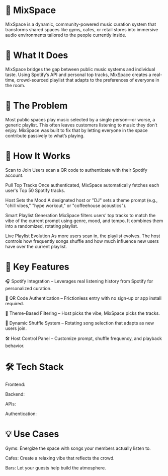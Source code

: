 # 🎵 MixSpace

MixSpace is a dynamic, community-powered music curation system that transforms shared spaces like gyms, cafes, or retail stores into immersive audio environments tailored to the people currently inside.

# 🚀 What It Does
MixSpace bridges the gap between public music systems and individual taste. Using Spotify’s API and personal top tracks, MixSpace creates a real-time, crowd-sourced playlist that adapts to the preferences of everyone in the room.

# 🔁 The Problem
Most public spaces play music selected by a single person—or worse, a generic playlist. This often leaves customers listening to music they don’t enjoy. MixSpace was built to fix that by letting everyone in the space contribute passively to what’s playing.

# 🎤 How It Works
Scan to Join
Users scan a QR code to authenticate with their Spotify account.

Pull Top Tracks
Once authenticated, MixSpace automatically fetches each user's Top 50 Spotify tracks.

Host Sets the Mood
A designated host or "DJ" sets a theme prompt (e.g., "chill vibes," "hype workout," or "coffeehouse acoustics").

Smart Playlist Generation
MixSpace filters users’ top tracks to match the vibe of the current prompt using genre, mood, and tempo. It combines them into a randomized, rotating playlist.

Live Playlist Evolution
As more users scan in, the playlist evolves. The host controls how frequently songs shuffle and how much influence new users have over the current playlist.

# 🧠 Key Features
🎧 Spotify Integration – Leverages real listening history from Spotify for personalized curation.

📡 QR Code Authentication – Frictionless entry with no sign-up or app install required.

🧩 Theme-Based Filtering – Host picks the vibe, MixSpace picks the tracks.

🔀 Dynamic Shuffle System – Rotating song selection that adapts as new users join.

🛠️ Host Control Panel – Customize prompt, shuffle frequency, and playback behavior.

# 🛠️ Tech Stack
Frontend: 

Backend: 

APIs: 

Authentication: 

# 💡 Use Cases
Gyms: Energize the space with songs your members actually listen to.

Cafes: Create a relaxing vibe that reflects the crowd.

Bars: Let your guests help build the atmosphere.

